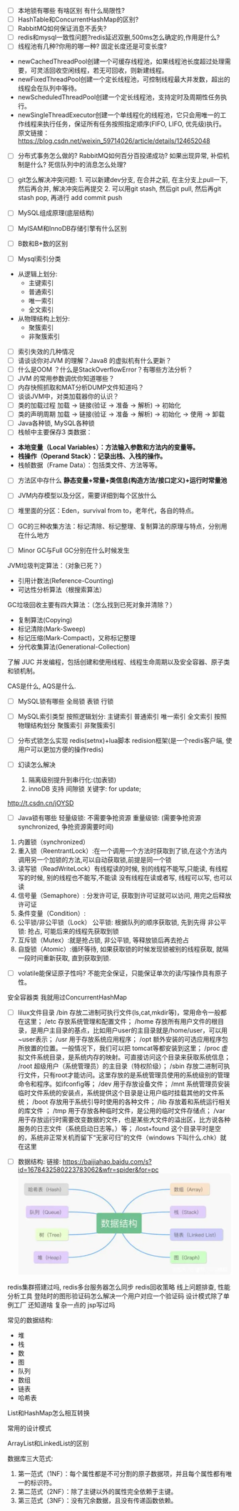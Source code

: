 
- [ ] 本地锁有哪些 有啥区别 有什么局限性?
- [ ] HashTable和ConcurrentHashMap的区别?
- [ ] RabbitMQ如何保证消息不丢失?
- [ ] redis和mysql一致性问题?redis延迟双删,500ms怎么确定的,作用是什么?
- [ ] 线程池有几种?你用的哪一种? 固定长度还是可变长度?
- newCachedThreadPool创建一个可缓存线程池，如果线程池长度超过处理需要，可灵活回收空闲线程，若无可回收，则新建线程。
- newFixedThreadPool创建一个定长线程池，可控制线程最大并发数，超出的线程会在队列中等待。
- newScheduledThreadPool创建一个定长线程池，支持定时及周期性任务执行。
- newSingleThreadExecutor创建一个单线程化的线程池，它只会用唯一的工作线程来执行任务，保证所有任务按照指定顺序(FIFO, LIFO, 优先级)执行。
原文链接： https://blog.csdn.net/weixin_59714026/article/details/124652048
- [ ] 分布式事务怎么做的? RabbitMQ如何百分百投递成功? 如果出现异常, 补偿机制是什么? 死信队列中的消息怎么处理?
- [ ] git怎么解决冲突问题: 
      1.  可以新建dev分支, 在合并之前, 在主分支上pull一下,然后再合并, 解决冲突后再提交
      2. 可以用git stash, 然后git pull, 然后再git stash pop, 再进行 add commit push

- [ ] MySQL组成原理(底层结构)
- [ ] MyISAM和InnoDB存储引擎有什么区别
- [ ] B数和B+数的区别
- [ ] Mysql索引分类
 - 从逻辑上划分: 
	- 主键索引
	- 普通索引
	- 唯一索引
	- 全文索引
 - 从物理结构上划分:
	 - 聚簇索引
	 - 非聚簇索引

- [ ] 索引失效的几种情况
- [ ] 请谈谈你对JVM 的理解？Java8 的虚拟机有什么更新？
- [ ] 什么是OOM ？什么是StackOverflowError？有哪些方法分析？
- [ ] JVM 的常用参数调优你知道哪些？
- [ ] 内存快照抓取和MAT分析DUMP文件知道吗？
- [ ] 谈谈JVM中，对类加载器你的认识？
- [ ] 类的加载过程
      加载 -> 链接(验证 ->  准备 ->  解析) -> 初始化
- [ ] 类的声明周期
      加载 -> 链接(验证 ->  准备 ->  解析) -> 初始化 -> 使用 -> 卸载
- [ ] Java各种锁, MySQL各种锁
- [ ] 栈帧中主要保存3 类数据：
- **本地变量（Local Variables）：方法输入参数和方法内的变量等。**
- **栈操作（Operand Stack）：记录出栈、入栈的操作。**
- 栈帧数据（Frame Data）：包括类文件、方法等等。
- [ ] 方法区中存什么
      **静态变量+常量+类信息(构造方法/接口定义)+运行时常量池**
- [ ] JVM内存模型以及分区，需要详细到每个区放什么
- [ ] 堆里面的分区：Eden，survival from to，老年代，各自的特点。
- [ ] GC的三种收集方法：标记清除、标记整理、复制算法的原理与特点，分别用在什么地方
- [ ] Minor GC与Full GC分别在什么时候发生


JVM垃圾判定算法：（对象已死？）

- 引用计数法(Reference-Counting)
- 可达性分析算法（根搜索算法）

GC垃圾回收主要有四大算法：（怎么找到已死对象并清除？）

- 复制算法(Copying)
- 标记清除(Mark-Sweep)
- 标记压缩(Mark-Compact)，又称标记整理
- 分代收集算法(Generational-Collection)

了解 JUC 并发编程，包括创建和使用线程、线程生命周期以及安全容器、原子类和锁机制。

CAS是什么, AQS是什么. 


- [ ] MySQL锁有哪些
	全局锁
	表锁
	行锁
- [ ] MySQL索引类型
	按照逻辑划分:
		主键索引
		普通索引
		唯一索引
		全文索引
	按照物理结构划分
		聚簇索引
		非聚簇索引
	 
- [ ] 分布式锁怎么实现
      redis(setnx)+lua脚本
      redision框架(是一个redis客户端, 使用户可以更加方便的操作redis)
- [ ] 幻读怎么解决
	1. 隔离级别提升到串行化:(加表锁)
	2. innoDB 支持 间隙锁  关键字:  for update;

http://t.csdn.cn/jOYSD



- [ ] Java锁有哪些
    轻量级锁: 不需要争抢资源
    重量级锁: (需要争抢资源synchronized, 争抢资源需要时间)
    
1. 内置锁（synchronized）
2. 重入锁（ReentrantLock）:在一个调用一个方法时获取到了锁,在这个方法内调用另一个加锁的方法,可以自动获取锁,前提是同一个锁
3. 读写锁（ReadWriteLock）有线程读的时候, 别的线程不能写,只能读, 
						      有线程写的时候, 别的线程也不能写,不能读
						      没有线程在读或者写, 线程可以写, 也可以读
1. 信号量（Semaphore）:  分发许可证, 获取到许可证就可以访问, 用完之后释放许可证
2. 条件变量（Condition）: 
3. 公平锁/非公平锁（Lock）
	    公平锁: 根据队列的顺序获取锁, 先到先得
	    非公平锁: 抢占, 可能后来的线程先获取到锁
7. 互斥锁（Mutex）:就是抢占锁, 非公平锁, 等释放锁后再去抢占
8. 自旋锁（Atomic）:循环等待, 如果获取锁的时候发现锁被别的线程获取, 就隔一段时间重新获取, 直到获取到锁.

 - [ ] volatile能保证原子性吗?
	 不能完全保证，只能保证单次的读/写操作具有原子性。

安全容器类
	我就用过ConcurrentHashMap

- [ ] lilux文件目录
/bin
存放二进制可执行文件(ls,cat,mkdir等)，常用命令一般都在这里；
/etc
存放系统管理和配置文件；
/home
存放所有用户文件的根目录，是用户主目录的基点，比如用户user的主目录就是/home/user，可以用~user表示；
/usr
用于存放系统应用程序；
/opt
额外安装的可选应用程序包所放置的位置。一般情况下，我们可以把 tomcat等都安装到这里；
/proc
虚拟文件系统目录，是系统内存的映射。可直接访问这个目录来获取系统信息；
/root
超级用户（系统管理员）的主目录（特权阶级）；
/sbin
存放二进制可执行文件，只有root才能访问。这里存放的是系统管理员使用的系统级别的管理命令和程序。如ifconfig等；
/dev
用于存放设备文件；
/mnt
系统管理员安装临时文件系统的安装点，系统提供这个目录是让用户临时挂载其他的文件系统；
/boot
存放用于系统引导时使用的各种文件；
/lib
存放着和系统运行相关的库文件 ；
/tmp
用于存放各种临时文件，是公用的临时文件存储点；
/var
用于存放运行时需要改变数据的文件，也是某些大文件的溢出区，比方说各种服务的日志文件（系统启动日志等。）等；
/lost+found
这个目录平时是空的，系统非正常关机而留下“无家可归”的文件（windows 下叫什么.chk）就在这里



- [ ] 数据结构: 
      链接: https://baijiahao.baidu.com/s?id=1678432580223783062&wfr=spider&for=pc
   ![](image/Pasted%20image%2020230210142643.png)


redis集群搭建过吗, redis多台服务器怎么同步
redis回收策略
线上问题排查, 性能分析工具
登陆时的图形验证码怎么解决一个用户对应一个验证码
设计模式除了单例工厂  还知道啥  复杂一点的
jsp写过吗



常见的数据结构:
- 堆
- 栈
- 数
- 图
- 队列
- 数组
- 链表
- 哈希表


List和HashMap怎么相互转换

常用的设计模式


ArrayList和LinkedList的区别


数据库三大范式: 
1.  第一范式（1NF）：每个属性都是不可分割的原子数据项，并且每个属性都有唯一的标识符。
2.  第二范式（2NF）：除了主键以外的属性完全依赖于主键。
3.  第三范式（3NF）：没有冗余数据，且没有传递函数依赖。